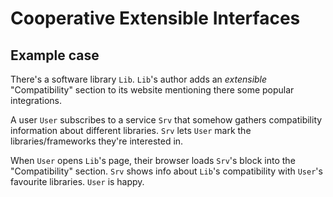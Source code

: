 # Cooperative Extensible Interfaces

## Example case

There's a software library `Lib`. `Lib`'s author adds an *extensible* "Compatibility" section to its website mentioning there some popular integrations.

A user `User` subscribes to a service `Srv` that somehow gathers compatibility information about different libraries.
`Srv` lets `User` mark the libraries/frameworks they're interested in.

When `User` opens `Lib`'s page, their browser loads `Srv`'s block into the "Compatibility" section. `Srv` shows info about `Lib`'s compatibility with `User`'s favourite libraries. `User` is happy.
